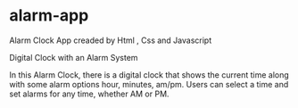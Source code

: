 # alarm-app

Alarm Clock App creaded by Html , Css and Javascript <br>

Digital Clock with an Alarm System <br>

In this Alarm Clock, there is a digital clock that shows the current time along with some alarm options hour, minutes, am/pm. Users can select a time and set alarms for any time, whether AM or PM.
